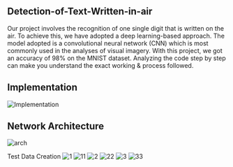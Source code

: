 ## Detection-of-Text-Written-in-air
Our project involves the recognition of one single digit that is written on the air. To achieve this, we have adopted a deep learning-based approach. The model adopted is a convolutional neural network (CNN) which is most commonly used in the analyses of visual imagery. With this project, we got an accuracy of 98% on the MNIST dataset.
Analyzing the code step by step can make you understand the exact working & process followed.

## Implementation
![Implementation](https://user-images.githubusercontent.com/63542593/118702389-7c680700-b832-11eb-86eb-60306a02c104.png)

## Network Architecture
![arch](https://user-images.githubusercontent.com/63542593/118702470-96a1e500-b832-11eb-85e0-f487923b6485.png)

Test Data Creation
![1](https://user-images.githubusercontent.com/63542593/118702606-c51fc000-b832-11eb-9f8b-c7686113f21a.png)
![11](https://user-images.githubusercontent.com/63542593/118702608-c650ed00-b832-11eb-8e87-f6903f7fd440.png)
![2](https://user-images.githubusercontent.com/63542593/118702613-c81ab080-b832-11eb-8888-21798ba9632c.png)
![22](https://user-images.githubusercontent.com/63542593/118702616-c8b34700-b832-11eb-8b7c-28060ea2e40d.png)
![3](https://user-images.githubusercontent.com/63542593/118702618-c94bdd80-b832-11eb-877e-7cd38c560e19.png)
![33](https://user-images.githubusercontent.com/63542593/118702620-c9e47400-b832-11eb-89c3-a3349659e7f4.png)
